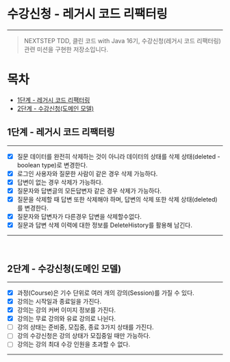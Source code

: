 # 수강신청 - 레거시 코드 리팩터링

---

> NEXTSTEP TDD, 클린 코드 with Java 16기, 수강신청(레거시 코드 리팩터링) 관련 미션을 구현한 저장소입니다.

# 목차

- [1단계 - 레거시 코드 리팩터링](#1단계---레거시-코드-리팩터링)
- [2단계 - 수강신청(도메인 모델)](#2단계---수강신청--도메인-모델-)


## 1단계 - 레거시 코드 리팩터링

---

- [x] 질문 데이터를 완전히 삭제하는 것이 아니라 데이터의 상태를 삭제 상태(deleted - boolean type)로 변경한다.
- [x] 로그인 사용자와 질문한 사람이 같은 경우 삭제 가능하다.
- [x] 답변이 없는 경우 삭제가 가능하다.
- [x] 질문자와 답변글의 모든답변자 같은 경우 삭제가 가능하다.
- [x] 질문을 삭제할 때 답변 또한 삭제해야 하며, 답변의 삭제 또한 삭제 상태(deleted)를 변경한다.
- [x] 질문자와 답변자가 다른경우 답변을 삭제할수없다.
- [x] 질문과 답변 삭제 이력에 대한 정보를 DeleteHistory를 활용해 남긴다.
---

<br>

## 2단계 - 수강신청(도메인 모델)

---

- [x] 과정(Course)은 기수 단위로 여러 개의 강의(Session)를 가질 수 있다.
- [x] 강의는 시작일과 종료일을 가진다.
- [x] 강의는 강의 커버 이미지 정보를 가진다.
- [x] 강의는 무료 강의와 유료 강의로 나뉜다.
- [ ] 강의 상태는 준비중, 모집중, 종료 3가지 상태를 가진다.
- [ ] 강의 수강신청은 강의 상태가 모집중일 때만 가능하다.
- [ ] 강의는 강의 최대 수강 인원을 초과할 수 없다.
---

<br>